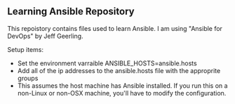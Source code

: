 Learning Ansible Repository
---
This repoistory contains files used to learn Ansible.
I am using "Ansible for DevOps" by Jeff Geerling.

Setup items:
- Set the environment varraible ANSIBLE_HOSTS=ansible.hosts
- Add all of the ip addresses to the ansible.hosts file with the 
  approprite groups
- This assumes the host machine has Ansible installed.  If you run this
  on a non-Linux or non-OSX machine, you'll have to modify the configuration.



